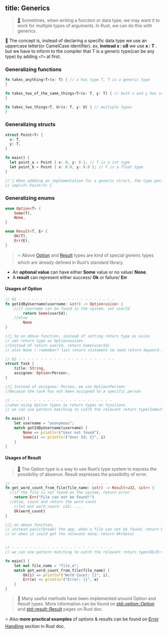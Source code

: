 title: Generics
---

> [📖](https://doc.rust-lang.org/beta/book/first-edition/generics.html) Sometimes, when writing a function or data type, we may want it to work for multiple types of arguments. In Rust, we can do this with generics.

💭 The concept is, instead of declaring a specific data type we use an uppercase letter(or CamelCase identifier). ex, **instead x : u8** we use **x : T** . but we have to inform to the compiler that T is a generic type(can be any type) by adding `<T>` at first.

### Generalizing functions

```rust
fn takes_anything<T>(x: T) { // x has type T, T is a generic type
}

fn takes_two_of_the_same_things<T>(x: T, y: T) { // both x and y has same type
}

fn takes_two_things<T, U>(x: T, y: U) { // multiple types
}
```

### Generalizing structs

```rust
struct Point<T> {
  x: T,
  y: T,
}

fn main() {
  let point_a = Point { x: 0, y: 0 }; // T is a int type
  let point_b = Point { x: 0.0, y: 0.0 }; // T is a float type
}

// 🔎 When addding an implementation for a generic struct, the type parameters should be declared after the impl as well
// impl<T> Point<T> {
```

### Generalizing enums

```rust
enum Option<T> {
    Some(T),
    None,
}

enum Result<T, E> {
    Ok(T),
    Err(E),
}
```

> ⭐️ Above [Option](https://doc.rust-lang.org/std/option/index.html) and [Result](https://doc.rust-lang.org/std/result/index.html) types are kind of special generic types which are already defined in Rust’s standard library. 
  * An **optional value** can have either **Some** value or no value/ **None**.
  * A **result** can represent either success/ **Ok** or failure/ **Err**

 #### Usages of Option
 
```rust
// 01 - - - - - - - - - - - - - - - - - - - - - -
fn getIdByUsername(username: &str) -> Option<usize> {
    //if username can be found in the system, set userId
        return Some(userId);
    //else
        None
}

//💭 So on above function, instead of setting return type as usize
// set return type as Option<usize>
//Instead of return userId, return Some(userId)
// else None (💡remember? last return statement no need return keyword and ending ;)

// 02 - - - - - - - - - - - - - - - - - - - - - -
struct Task {
    title: String,
    assignee: Option<Person>,
}

//💭 Instead of assignee: Person, we use Option<Person>
//Because the task has not been assigned to a specific person

// - - - - - - - - - - - - - - - - - - - - - - -
//when using Option types as return types on functions
// we can use pattern matching to catch the relevant return type(Some/None) when calling them

fn main() {
    let username = "anonymous";
    match getIdByUsername(username) {
        None => println!("User not found"),
        Some(i) => println!("User Id: {}", i)
    }
}
```

 #### Usages of Result
 
> [📖](https://doc.rust-lang.org/book/first-edition/error-handling.html) The Option type is a way to use Rust’s type system to express the possibility of absence. Result expresses the possibility of error.

```rust
// - - - - - - - - - - - - - - - - - - - - - -
fn get_word_count_from_file(file_name: &str) -> Result<u32, &str> {
  //if the file is not found on the system, return error
    return Err("File can not be found!")
  //else, count and return the word count
    //let mut word_count: u32; ....
    Ok(word_count)
}

//💭 on above function,
// instead panic(break) the app, when a file can not be found; return Err(something)
// or when it could get the relevant data; return Ok(data)


// - - - - - - - - - - - - - - - - - - - - - - -
// we can use pattern matching to catch the relevant return type(Ok/Err) when calling it

fn main() {
    let mut file_name = "file_a";
    match get_word_count_from_file(file_name) {
        Ok(i) => println!("Word Count: {}", i),
        Err(e) => println!("Error: {}", e)
    }
}
```


> 🔎 Many useful methods have been implemented around Option and Result types. More information can be found on [std::option::Option](https://doc.rust-lang.org/std/option/enum.Option.html) and [std::result::Result](https://doc.rust-lang.org/std/result/enum.Result.html) pages on Rust doc.

⭐️ Also **more practical examples** of options & results can be found on [Error Handling](https://doc.rust-lang.org/book/first-edition/error-handling.html) section in  Rust doc.
